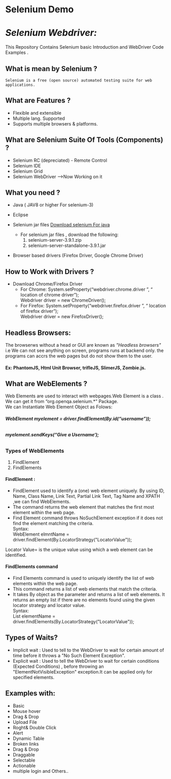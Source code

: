 # Selenium Demo 


# *Selenium Webdriver:*
   This Repository Contains Selenium basic Introduction and WebDriver Code Examples .
## **What is mean by Selenium ?** <br/>

    Selenium is a free (open source) automated testing suite for web applications.


## **What are Features ?**

 - Flexible and extensible
 - Multiple lang. Supported
 - Supports multiple browsers & platforms.

## **What are Selenium Suite Of Tools (Components) ?**

 - Selenium RC (depreciated) - Remote Control
 - Selenium IDE
 - Selenium Grid
 - Selenium WebDriver -->Now Working on it

## **What you need ?** 

 - Java  ( JAV8 or higher For selenium-3)
 
 - Eclipse
 - Selenium jar files 
   [Download selenium For java](http://www.seleniumhq.org/download/ )
    - For selenium jar files , download the following: 
      1) selenium-server-3.9.1.zip
      2) selenium-server-standalone-3.9.1.jar      
 - Browser based drivers (Firefox Driver, Google Chrome Driver)
 
## **How to Work with Drivers ?** 

 - Download Chrome/Firefox Driver
   - For Chrome:
      System.setProperty(“webdriver.chrome.driver ”, “ location of chrome driver”); <br/>
      Webdriver driver = new ChromeDriver();
   - For Firefox:
     System.setProperty(“webdriver.firefox.driver ”, “ location of firefox driver”); <br/>
     Webdriver driver = new FirefoxDriver();
## **Headless Browsers:**
   The browserws without a head or GUI are known as *_"Headless browsers"_* <br/>
   i.e  We can not see anything on screen, programs runs at backend only. the programs can accrs the web pages but do not show them to the user.
  #### **Ex:** PhantomJS, Html Unit Browser, trifleJS, SlimerJS, Zombie.js.


## **What are WebElements ?** <br/>
   Web Elements are used to interact with webpages.Web Element is a class . <br/>
   We can get it from  “org.openqa.selenium.*” Package. <br/>
   We can Instantiate Web Element Object as Folows:  <br/>
   ###### **WebElement myelement = driver.findElement(By.id(“username”));**  <br/>
   ###### **myelement.sendKeys(“Give a Username‘);**

   ### **Types of WebElements** <br/>
   1) FindElement
   2) FindElements
   
   #### **FindElement :**
   - FindElement used to identify a (one) web element uniquely. By using ID, Name, Class Name, Link Text, Partial Link Text, Tag Name and XPATH ,we can find WebElements.
   - The command returns the web element that matches the first most element within the web page.
   - Find Element command throws NoSuchElement exception if it does not find the element matching the criteria.<br/>
    Syntax: <br/>
       WebElement elmntName = driver.findElement(By.LocatorStrategy("LocatorValue")); <br/>

   Locator Value= is the unique value using which a web element can be identified.


   #### **FindElements command** <br/>
   - Find Elements command is used to uniquely identify the list of web elements within the web page. 
   - This command returns a list of web elements that match the criteria.
   - It takes By object as the parameter and returns a list of web elements. It returns an empty list if there are no elements found using the given locator strategy and locator value. <br/>
    Syntax: <br/>
     List<WebElement> elementName = driver.findElements(By.LocatorStrategy("LocatorValue"));


## Types of Waits?
- Implicit wait : Used to tell to  the WebDriver to wait for certain amount of time before it throws a "No Such Element Exception".  
- Explicit wait : Used to tell the WebDriver to wait for certain conditions (Expected Conditions) , before throwing an "ElementNotVisibleException" exception.It can be applied only for specified elements.

 

## Examples with:

  - Basic 
  - Mouse hover
  - Drag & Drop
  - Upload File
  - Roght& Double Click
  - Alert
  - Dynamic Table
  - Broken links
  - Drag & Drop
  - Draggable
  - Selectable
  - Actionable
  - multiple login and Others..



